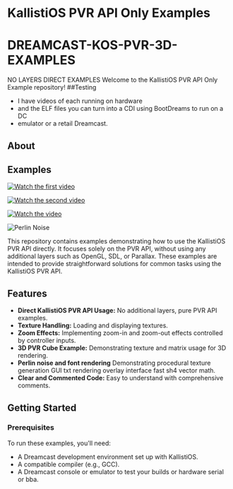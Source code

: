 # KallistiOS PVR API Only Examples
# DREAMCAST-KOS-PVR-3D-EXAMPLES
NO LAYERS DIRECT EXAMPLES
Welcome to the KallistiOS PVR API Only Example repository!
##Testing 
* I have videos of each running on hardware
 * and the ELF files you can turn into a CDI using BootDreams to run on a DC
 * emulator or a retail Dreamcast.
## About
## Examples
 
[![Watch the first video](http://img.youtube.com/vi/z0IkpKjiDQk/0.jpg)](http://www.youtube.com/watch?v=z0IkpKjiDQk)

[![Watch the second video](http://img.youtube.com/vi/S9obbHs4Hl8/0.jpg)](http://www.youtube.com/watch?v=S9obbHs4Hl8)

[![Watch the video](https://img.youtube.com/vi/I8LAoi2RwAg/0.jpg)](https://youtu.be/I8LAoi2RwAg)

![Perlin Noise](https://github.com/ianmicheal/DREAMCAST-KOS-PVR-3D-EXAMPLES/blob/main/pvr2dperlin/perlin.png?raw=true)

This repository contains examples demonstrating how to use the KallistiOS PVR API directly. It focuses solely on the PVR API, without using any additional layers such as OpenGL, SDL, or Parallax. These examples are intended to provide straightforward solutions for common tasks using the KallistiOS PVR API.

## Features

- **Direct KallistiOS PVR API Usage:** No additional layers, pure PVR API examples.
- **Texture Handling:** Loading and displaying textures.
- **Zoom Effects:** Implementing zoom-in and zoom-out effects controlled by controller inputs.
- **3D PVR Cube Example:** Demonstrating texture and matrix usage for 3D rendering.
- **Perlin noise and font rendering** Demonstrating procedural texture generation GUI txt rendering overlay interface fast sh4 vector math.
- **Clear and Commented Code:** Easy to understand with comprehensive comments.

## Getting Started

### Prerequisites

To run these examples, you'll need:

- A Dreamcast development environment set up with KallistiOS.
- A compatible compiler (e.g., GCC).
- A Dreamcast console or emulator to test your builds or hardware serial or bba.
